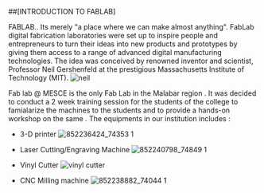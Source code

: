 ##[INTRODUCTION TO FABLAB]

 FABLAB.. Its merely "a place where we can make almost anything". FabLab digital fabrication laboratories were set up to inspire people and entrepreneurs to turn their ideas into new products and prototypes by giving them access to a range of advanced digital manufacturing technologies. The idea was conceived by renowned inventor and scientist, Professor Neil Gershenfeld at the prestigious Massachusetts Institute of Technology (MIT).
 ![neil](https://user-images.githubusercontent.com/32714429/31789081-bea59c3c-b4c5-11e7-8f62-273544687977.jpg)

   

Fab lab @ MESCE is the only Fab Lab in the Malabar region . It was decided to conduct a 2 week training session for the students of the college to famialarize the machines to the students and to provide a hands-on workshop on the same . The equipments in our institution includes :
- 3-D printer
![852236424_74353 1](https://user-images.githubusercontent.com/32714429/31788544-e3919782-b4c3-11e7-8242-415d46c0277b.jpg)

- Laser Cutting/Engraving Machine
![852240798_74849 1](https://user-images.githubusercontent.com/32714429/31788680-4e68085c-b4c4-11e7-8679-7aeeb0aa3832.jpg)


- Vinyl Cutter
![vinyl cutter](https://user-images.githubusercontent.com/32714429/31788752-9d6705f2-b4c4-11e7-8076-9b7d0b4a4e51.jpg)

- CNC Milling machine
![852238882_74044 1](https://user-images.githubusercontent.com/32714429/31788841-e3aa7f6c-b4c4-11e7-990a-63a3d26edadc.jpg)
